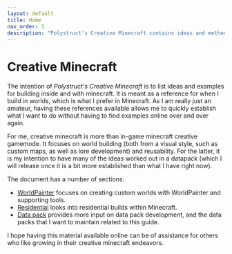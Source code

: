 ```yaml
---
layout: default
title: Home
nav_order: 1
description: "Polystruct's Creative Minecraft contains ideas and methods for building creatively"
---
```


# Creative Minecraft

The intention of *Polystruct's Creative Minecraft* is to list ideas and
examples for building inside and with minecraft. It is meant as a reference for
when I build in worlds, which is what I prefer in Minecraft. As I am really just 
an amateur, having these references available allows me to quickly establish
what I want to do without having to find examples online over and over again.

For me, creative minecraft is more than in-game minecraft creative gamemode. It
focuses on world building (both from a visual style, such as custom maps, as
well as lore development) and reusability. For the latter, it is my intention to
have many of the ideas worked out in a datapack (which I will release once it is
a bit more established than what I have right now).

The document has a number of sections:

- [WorldPainter](worldpainter.html) focuses on creating custom worlds with
  WorldPainter and supporting tools.
- [Residential](residential.html) looks into residential builds
  within Minecraft. 
- [Data pack](datapack.html) provides more input on data pack
  development, and the data packs that I want to maintain related to this
  guide.

I hope having this material available online can be of assistance for others who
like growing in their creative minecraft endeavors.

